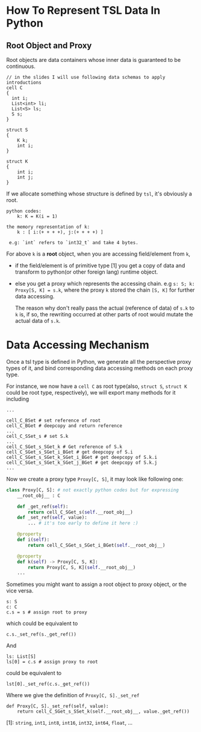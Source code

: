 
# How To Represent TSL Data In Python

## Root Object and Proxy

Root objects are data containers whose inner data is guaranteed to be
continuous.

```
// in the slides I will use following data schemas to apply introductions
cell C
{
  int i;
  List<int> li;
  List<S> ls;
  S s;
}

struct S
{
    K k;
    int i;
}

struct K
{
    int i;
    int j;
}
```

If we allocate something whose structure is defined by `tsl`,
it's obviously a root.

```
python codes:
    k: K = K(i = 1)

the memory representation of k:
    k : [ i:(+ + + +), j:(+ + + +) ]

 e.g: `int` refers to `int32_t` and take 4 bytes.
```

For above `k` is a **root** object, when you are accessing field/element from `k`,

- if
    the field/element is of primitive type [1]
  you get a copy of data and transform to python(or other foreign lang) runtime object.

- else
    you get a proxy which represents the accessing chain.
    e.g `s: S; k: Proxy[S, K] = s.k`, where the proxy `k` stored the chain `[S, K]` for further
    data accessing.

    The reason why don't really pass the actual (reference of data) of `s.k` to `k` is,
    if so, the rewriting occurred at other parts of root would mutate the actual data of `s.k`.


# Data Accessing Mechanism

Once a tsl type is defined in Python, we generate all the perspective proxy types of it,
and bind corresponding data accessing methods on each proxy type.

For instance, we now have a `cell C` as root type(also, `struct S`, `struct K` could be
root type, respectively), we will export many methods for it including

```
...

cell_C_BSet # set reference of root
cell_C_BGet # deepcopy and return reference
...
cell_C_SSet_s # set S.k
...
cell_C_SGet_s_SGet_k # Get reference of S.k
cell_C_SGet_s_SGet_i_BGet # get deepcopy of S.i
cell_C_SGet_s_SGet_k_SGet_i_BGet # get deepcopy of S.k.i
cell_C_SGet_s_SGet_k_SGet_j_BGet # get deepcopy of S.k.j
...
```
Now we create a proxy type `Proxy[C, S]`,  it may look like following one:

```python
class Proxy[C, S]: # not exactly python codes but for expressing
    __root_obj__ : C

    def _get_ref(self):
        return cell_C_SGet_s(self.__root_obj__)
    def _set_ref(self, value):
        ... # it's too early to define it here :)

    @property
    def i(self):
        return cell_C_SGet_s_SGet_i_BGet(self.__root_obj__)

    @property
    def k(self) -> Proxy[C, S, K]:
        return Proxy[C, S, K](self.__root_obj__)
    ...
```


Sometimes you might want to assign a root object to proxy object, or the vice versa.
```
s: S
c: C
c.s = s # assign root to proxy
```
which could be equivalent to
```
c.s._set_ref(s._get_ref())
```

And
```
ls: List[S]
ls[0] = c.s # assign proxy to root
```
could be equivalent to
```
lst[0]._set_ref(c.s._get_ref())
```

Where we give the definition of `Proxy[C, S]._set_ref`
```
def Proxy[C, S]._set_ref(self, value):
    return cell_C_SGet_s_SSet_k(self.__root_obj__, value._get_ref())
```


[1]: `string`, `int1`, `int8`, `int16`, `int32`, `int64`, `float`, ...
